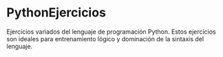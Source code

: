# PythonEjercicios

Ejercicios variados del lenguaje de programación Python. Estos ejercicios son ideales para entrenamiento lógico y dominación de la sintaxis del lenguaje.
